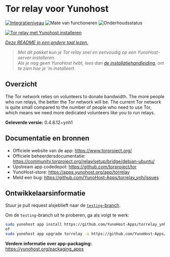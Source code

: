 <!--
NB: Deze README is automatisch gegenereerd door <https://github.com/YunoHost/apps/tree/master/tools/readme_generator>
Hij mag NIET handmatig aangepast worden.
-->

# Tor relay voor Yunohost

[![Integratieniveau](https://dash.yunohost.org/integration/torrelay.svg)](https://ci-apps.yunohost.org/ci/apps/torrelay/) ![Mate van functioneren](https://ci-apps.yunohost.org/ci/badges/torrelay.status.svg) ![Onderhoudsstatus](https://ci-apps.yunohost.org/ci/badges/torrelay.maintain.svg)

[![Tor relay met Yunohost installeren](https://install-app.yunohost.org/install-with-yunohost.svg)](https://install-app.yunohost.org/?app=torrelay)

*[Deze README in een andere taal lezen.](./ALL_README.md)*

> *Met dit pakket kun je Tor relay snel en eenvoudig op een YunoHost-server installeren.*  
> *Als je nog geen YunoHost hebt, lees dan [de installatiehandleiding](https://yunohost.org/install), om te zien hoe je 'm installeert.*

## Overzicht

The Tor network relies on volunteers to donate bandwidth. The more people who run relays, the better the Tor network will be. The current Tor network is quite small compared to the number of people who need to use Tor, which means we need more dedicated volunteers like you to run relays.

**Geleverde versie:** 0.4.8.12~ynh1
## Documentatie en bronnen

- Officiele website van de app: <https://www.torproject.org/>
- Officiele beheerdersdocumentatie: <https://community.torproject.org/relay/setup/bridge/debian-ubuntu/>
- Upstream app codedepot: <https://github.com/torproject/tor>
- YunoHost-store: <https://apps.yunohost.org/app/torrelay>
- Meld een bug: <https://github.com/YunoHost-Apps/torrelay_ynh/issues>

## Ontwikkelaarsinformatie

Stuur je pull request alsjeblieft naar de [`testing`-branch](https://github.com/YunoHost-Apps/torrelay_ynh/tree/testing).

Om de `testing`-branch uit te proberen, ga als volgt te werk:

```bash
sudo yunohost app install https://github.com/YunoHost-Apps/torrelay_ynh/tree/testing --debug
of
sudo yunohost app upgrade torrelay -u https://github.com/YunoHost-Apps/torrelay_ynh/tree/testing --debug
```

**Verdere informatie over app-packaging:** <https://yunohost.org/packaging_apps>
